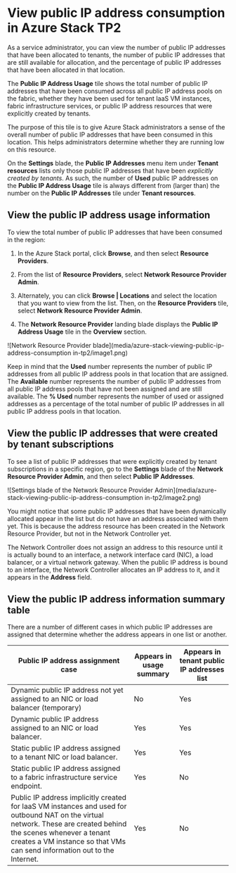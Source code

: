 <properties
	pageTitle="Viewing public IP address consumption in TP2 | Microsoft Azure"
	description="Administrators can view the consumption of public IP addresses in a region"
	services="azure-stack"
	documentationCenter=""
	authors="ScottNapolitan"
	manager="darmour"
	editor=""/>

<tags
	ms.service="azure-stack"
	ms.workload="na"
	ms.tgt_pltfrm="na"
	ms.devlang="na"
	ms.topic="get-started-article"
	ms.date="09/26/2016"
	ms.author="scottnap"/>

# View public IP address consumption in Azure Stack TP2

As a service administrator, you can view the number of public IP addresses that have been allocated to tenants, the number of public IP addresses that are still available for allocation, and the percentage of public IP addresses that have been allocated in that location.

The **Public IP Address Usage** tile shows the total number of public IP
addresses that have been consumed across all public IP address pools on the fabric, whether
they have been used for tenant IaaS VM instances, fabric
infrastructure services, or public IP address resources that were explicitly created by tenants.

The purpose of this tile is to give Azure Stack administrators a sense of the overall number of public IP
addresses that have been consumed in this location. This helps administrators determine whether
they are running low on this resource.

On the **Settings** blade, the **Public IP Addresses** menu item under **Tenant resources** lists only those public IP addresses that have been
*explicitly created by tenants*. As such, the number of **Used** public
IP addresses on the **Public IP Address Usage** tile is always
different from (larger than) the number on the **Public IP Addresses** tile
under **Tenant resources**.

## View the public IP address usage information

To view the total number of public IP addresses that have been consumed
in the region:

1.  In the Azure Stack portal, click **Browse**, and then select **Resource
    Providers**.

2.  From the list of **Resource Providers**, select **Network Resource Provider Admin**.

3.  Alternately, you can click **Browse | Locations** and select
    the location that you want to view from the list. Then, on the **Resource Providers** tile, select **Network Resource Provider Admin**.

4.  The **Network Resource Provider** landing blade displays the
    **Public IP Address Usage** tile in the **Overview** section.

![Network Resource Provider blade](media/azure-stack-viewing-public-ip-address-consumption in-tp2/image1.png)

Keep in mind that the **Used** number represents the number of public IP addresses from all public IP address pools in that location that are assigned. The **Available** number represents the number of public IP addresses from all public IP address pools that have not been assigned and are still available. The **% Used** number represents the number of used or assigned addresses as a percentage of the total number of public IP addresses in all public IP address
pools in that location.

## View the public IP addresses that were created by tenant subscriptions

To see a list of public IP addresses that were explicitly created by tenant subscriptions in a specific region, go to the **Settings** blade of the
**Network Resource Provider Admin**, and then select **Public IP Addresses**.

![Settings blade of the Network Resource Provider Admin](media/azure-stack-viewing-public-ip-address-consumption in-tp2/image2.png)

You might notice that some public IP addresses that have been dynamically
allocated appear in the list but do not have an address associated with
them yet. This is because the address resource has been created in the
Network Resource Provider, but not in the Network Controller yet.

The
Network Controller does not assign an address to this resource until it
is actually bound to an interface, a network interface card
(NIC), a load balancer, or a virtual network gateway. When the public IP
address is bound to an interface, the Network Controller allocates an IP
address to it, and it appears in the **Address** field.

## View the public IP address information summary table


There are a number of different cases in which public IP addresses are
assigned that determine whether the address appears in one
list or another.

 | **Public IP address assignment case** | **Appears in usage summary** | **Appears in tenant public IP addresses list** |
 | ------------------------------------- | ----------------------------| ---------------------------------------------- |
 | Dynamic public IP address not yet assigned to an NIC or load balancer (temporary) | No | Yes |
 | Dynamic public IP address assigned to an NIC or load balancer. | Yes | Yes |
 | Static public IP address assigned to a tenant NIC or load balancer. | Yes | Yes |
 | Static public IP address assigned to a fabric infrastructure service endpoint. | Yes | No |
 | Public IP address implicitly created for IaaS VM instances and used for outbound NAT on the virtual network. These are created behind the scenes whenever a tenant creates a VM instance so that VMs can send information out to the Internet. | Yes | No |
